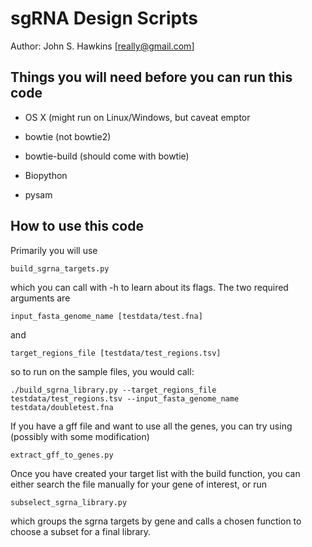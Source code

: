 # sgRNA Design Scripts

Author: John S. Hawkins [really@gmail.com]

## Things you will need before you can run this code

* OS X (might run on Linux/Windows, but caveat emptor

* bowtie (not bowtie2)

* bowtie-build (should come with bowtie)

* Biopython

* pysam

## How to use this code

Primarily you will use

    build_sgrna_targets.py

which you can call with -h to learn about its flags.  The two required arguments are

    input_fasta_genome_name [testdata/test.fna]

and

    target_regions_file [testdata/test_regions.tsv]

so to run on the sample files, you would call:

    ./build_sgrna_library.py --target_regions_file testdata/test_regions.tsv --input_fasta_genome_name testdata/doubletest.fna

If you have a gff file and want to use all the genes, you can try using (possibly with some modification)

    extract_gff_to_genes.py

Once you have created your target list with the build function, you can either search the file manually for your gene of interest, or run

    subselect_sgrna_library.py

which groups the sgrna targets by gene and calls a chosen function to choose a subset for a final library.
